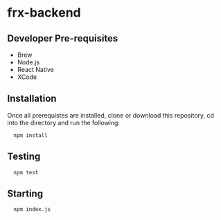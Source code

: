 # frx-backend

## Developer Pre-requisites
* Brew
* Node.js
* React Native
* XCode

## Installation
Once all prerequistes are installed, clone or download this repository, cd into the directory and run the following:
```
  npm install
```

## Testing
```
  npm test
```

## Starting
```
  npm index.js
```
